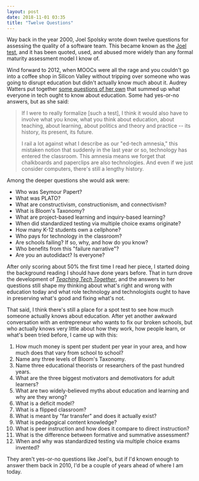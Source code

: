 ```yaml
---
layout: post
date: 2018-11-01 03:35
title: "Twelve Questions"
---
```


Way back in the year 2000,
Joel Spolsky wrote down twelve questions for assessing the quality of a software team.
This became known as the [Joel test](https://www.joelonsoftware.com/2000/08/09/the-joel-test-12-steps-to-better-code/),
and it has been quoted, used, and abused more widely than any formal maturity assessment model I know of.

Wind forward to 2012,
when MOOCs were all the rage
and you couldn't go into a coffee shop in Silicon Valley
without tripping over someone who was going to disrupt education
but didn't actually know much about it.
Audrey Watters put together [some questions of her own](http://hackeducation.com/2012/03/17/what-every-techie-should-know-about-education)
that summed up what everyone in tech ought to know about education.
Some had yes-or-no answers,
but as she said:

> If I were to really formalize [such a test], I think it would also have to
> involve what you know, what you think about education, about teaching, about
> learning, about politics and theory and practice -- its history, its present,
> its future.
>
> I rail a lot against what I describe as our "ed-tech amnesia," this mistaken
> notion that suddenly in the last year or so, technology has entered the
> classroom. This amnesia means we forget that chalkboards and paperclips are
> also technologies. And even if we just consider computers, there's still a
> lengthy history.

Among the deeper questions she would ask were:

- Who was Seymour Papert?
- What was PLATO?
- What are constructivism, constructionism, and connectivism?
- What is Bloom's Taxonomy?
- What are project-based learning and inquiry-based learning?
- When did standardized testing via multiple choice exams originate?
- How many K-12 students own a cellphone?
- Who pays for technology in the classroom?
- Are schools failing? If so, why, and how do you know?
- Who benefits from this "failure narrative"?
- Are you an autodidact? Is everyone?

After only scoring about 50% the first time I read her piece,
I started doing the background reading I should have done years before.
That in turn drove the development of *[Teaching Tech Together](http://teachtogether.tech)*,
and the answers to her questions still shape my thinking about what's right and wrong with education today
and what role technology and technologists ought to have in preserving what's good
and fixing what's not.

That said,
I think there's still a place for a spot test
to see how much someone actually knows about education.
After yet another awkward conversation with an entrepreneur
who wants to fix our broken schools,
but who actually knows very little about how they work,
how people learn,
or what's been tried before,
I came up with this:

1. How much money is spent per student per year in your area, and how much does that vary from school to school?
1. Name any three levels of Bloom's Taxonomy.
1. Name three educational theorists or researchers of the past hundred years.
1. What are the three biggest motivators and demotivators for adult learners?
1. What are two widely-believed myths about education and learning and why are they wrong?
1. What is a deficit model?
1. What is a flipped classroom?
1. What is meant by "far transfer" and does it actually exist?
1. What is pedagogical content knowledge?
1. What is peer instruction and how does it compare to direct instruction?
1. What is the difference between formative and summative assessment?
1. When and why was standardized testing via multiple choice exams invented?

They aren't yes-or-no questions like Joel's,
but if I'd known enough to answer them back in 2010,
I'd be a couple of years ahead of where I am today.
